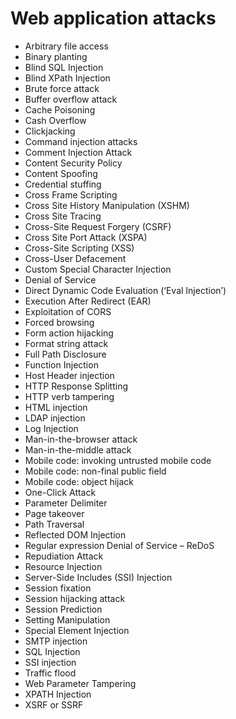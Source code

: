 # Web application attacks

- Arbitrary file access
- Binary planting
- Blind SQL Injection
- Blind XPath Injection
- Brute force attack
- Buffer overflow attack
- Cache Poisoning
- Cash Overflow
- Clickjacking
- Command injection attacks
- Comment Injection Attack
- Content Security Policy
- Content Spoofing
- Credential stuffing
- Cross Frame Scripting
- Cross Site History Manipulation (XSHM)
- Cross Site Tracing
- Cross-Site Request Forgery (CSRF)
- Cross Site Port Attack (XSPA)
- Cross-Site Scripting (XSS)
- Cross-User Defacement
- Custom Special Character Injection
- Denial of Service
- Direct Dynamic Code Evaluation (‘Eval Injection’)
- Execution After Redirect (EAR)
- Exploitation of CORS
- Forced browsing
- Form action hijacking
- Format string attack
- Full Path Disclosure
- Function Injection
- Host Header injection
- HTTP Response Splitting
- HTTP verb tampering
- HTML injection
- LDAP injection
- Log Injection
- Man-in-the-browser attack
- Man-in-the-middle attack
- Mobile code: invoking untrusted mobile code
- Mobile code: non-final public field
- Mobile code: object hijack
- One-Click Attack
- Parameter Delimiter
- Page takeover
- Path Traversal
- Reflected DOM Injection
- Regular expression Denial of Service – ReDoS
- Repudiation Attack
- Resource Injection
- Server-Side Includes (SSI) Injection
- Session fixation
- Session hijacking attack
- Session Prediction
- Setting Manipulation
- Special Element Injection
- SMTP injection
- SQL Injection
- SSI injection
- Traffic flood
- Web Parameter Tampering
- XPATH Injection
- XSRF or SSRF
